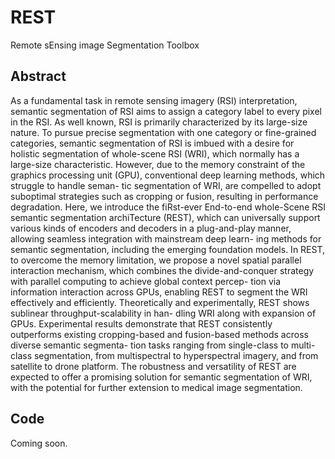 # REST
Remote sEnsing image Segmentation Toolbox

## Abstract
As a fundamental task in remote sensing imagery (RSI) interpretation, semantic segmentation of RSI
aims to assign a category label to every pixel in the RSI. As well known, RSI is primarily characterized
by its large-size nature. To pursue precise segmentation with one category or fine-grained categories,
semantic segmentation of RSI is imbued with a desire for holistic segmentation of whole-scene RSI
(WRI), which normally has a large-size characteristic. However, due to the memory constraint of the
graphics processing unit (GPU), conventional deep learning methods, which struggle to handle seman-
tic segmentation of WRI, are compelled to adopt suboptimal strategies such as cropping or fusion,
resulting in performance degradation. Here, we introduce the fiRst-ever End-to-end whole-Scene RSI
semantic segmentation archiTecture (REST), which can universally support various kinds of encoders
and decoders in a plug-and-play manner, allowing seamless integration with mainstream deep learn-
ing methods for semantic segmentation, including the emerging foundation models. In REST, to
overcome the memory limitation, we propose a novel spatial parallel interaction mechanism, which
combines the divide-and-conquer strategy with parallel computing to achieve global context percep-
tion via information interaction across GPUs, enabling REST to segment the WRI effectively and
efficiently. Theoretically and experimentally, REST shows sublinear throughput-scalability in han-
dling WRI along with expansion of GPUs. Experimental results demonstrate that REST consistently
outperforms existing cropping-based and fusion-based methods across diverse semantic segmenta-
tion tasks ranging from single-class to multi-class segmentation, from multispectral to hyperspectral
imagery, and from satellite to drone platform. The robustness and versatility of REST are expected to
offer a promising solution for semantic segmentation of WRI, with the potential for further extension
to medical image segmentation.

## Code
Coming soon.
